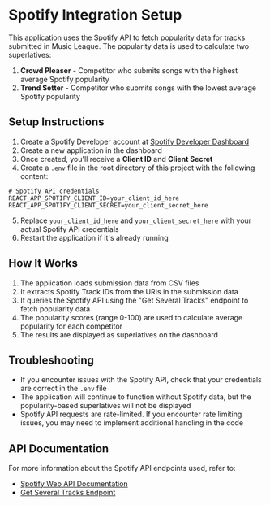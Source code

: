 # Spotify Integration Setup

This application uses the Spotify API to fetch popularity data for tracks submitted in Music League. The popularity data is used to calculate two superlatives:

1. **Crowd Pleaser** - Competitor who submits songs with the highest average Spotify popularity
2. **Trend Setter** - Competitor who submits songs with the lowest average Spotify popularity

## Setup Instructions

1. Create a Spotify Developer account at [Spotify Developer Dashboard](https://developer.spotify.com/dashboard/)
2. Create a new application in the dashboard
3. Once created, you'll receive a **Client ID** and **Client Secret**
4. Create a `.env` file in the root directory of this project with the following content:

```
# Spotify API credentials
REACT_APP_SPOTIFY_CLIENT_ID=your_client_id_here
REACT_APP_SPOTIFY_CLIENT_SECRET=your_client_secret_here
```

5. Replace `your_client_id_here` and `your_client_secret_here` with your actual Spotify API credentials
6. Restart the application if it's already running

## How It Works

1. The application loads submission data from CSV files
2. It extracts Spotify Track IDs from the URIs in the submission data
3. It queries the Spotify API using the "Get Several Tracks" endpoint to fetch popularity data
4. The popularity scores (range 0-100) are used to calculate average popularity for each competitor
5. The results are displayed as superlatives on the dashboard

## Troubleshooting

- If you encounter issues with the Spotify API, check that your credentials are correct in the `.env` file
- The application will continue to function without Spotify data, but the popularity-based superlatives will not be displayed
- Spotify API requests are rate-limited. If you encounter rate limiting issues, you may need to implement additional handling in the code

## API Documentation

For more information about the Spotify API endpoints used, refer to:
- [Spotify Web API Documentation](https://developer.spotify.com/documentation/web-api)
- [Get Several Tracks Endpoint](https://developer.spotify.com/documentation/web-api/reference/get-several-tracks) 